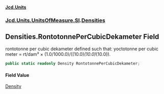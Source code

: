 #### [Jcd.Units](index.md 'index')
### [Jcd.Units.UnitsOfMeasure.SI](Jcd.Units.UnitsOfMeasure.SI.md 'Jcd.Units.UnitsOfMeasure.SI').[Densities](Densities.md 'Jcd.Units.UnitsOfMeasure.SI.Densities')

## Densities.RontotonnePerCubicDekameter Field

rontotonne per cubic dekameter defined such that: yoctotonne per cubic meter = rt/dam³ ×
(1.0/1000.0)/((10.0)*(10.0)*(10.0)).

```csharp
public static readonly Density RontotonnePerCubicDekameter;
```

#### Field Value
[Density](Density.md 'Jcd.Units.UnitTypes.Density')